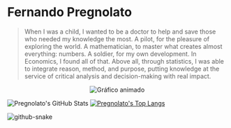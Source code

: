 # Fernando Pregnolato
> When I was a child, I wanted to be a doctor to help and save those who needed my knowledge the most. A pilot, for the pleasure of exploring the world. A mathematician, to master what creates almost everything: numbers. A soldier, for my own development. In Economics, I found all of that.
Above all, through statistics, I was able to integrate reason, method, and purpose, putting knowledge at the service of critical analysis and decision-making with real impact.

<p align="center">
  <img src="https://pregnolatoz.github.io/pregnolatoz/line-graph.svg" alt="Gráfico animado" />
</p>


![Pregnolato's GitHub Stats](https://github-readme-stats.vercel.app/api?username=pregnolatoz&show_icons=true&bg_color=000000&title_color=00BFFF&text_color=FFFFFF&icon_color=00BFFF&border_color=00BFFF&custom_title=GitHub%20Stats)
[![Pregnolato's Top Langs](https://github-readme-stats.vercel.app/api/top-langs/?username=pregnolatoz&layout=donut&bg_color=000000&title_color=00BFFF&text_color=FFFFFF&border_color=00BFFF&icon_color=00BFFF)](https://github.com/pregnolatoz/github-readme-stats)



<picture>
  <source media="(prefers-color-scheme: dark)" srcset="https://raw.githubusercontent.com/tobiasmeyhoefer/tobiasmeyhoefer/output/github-snake-dark.svg" />
  <source media="(prefers-color-scheme: light)" srcset="https://raw.githubusercontent.com/tobiasmeyhoefer/tobiasmeyhoefer/output/github-snake.svg" />
  <img alt="github-snake" src="https://raw.githubusercontent.com/tobiasmeyhoefer/tobiasmeyhoefer/output/github-snake.svg" />
</picture>
